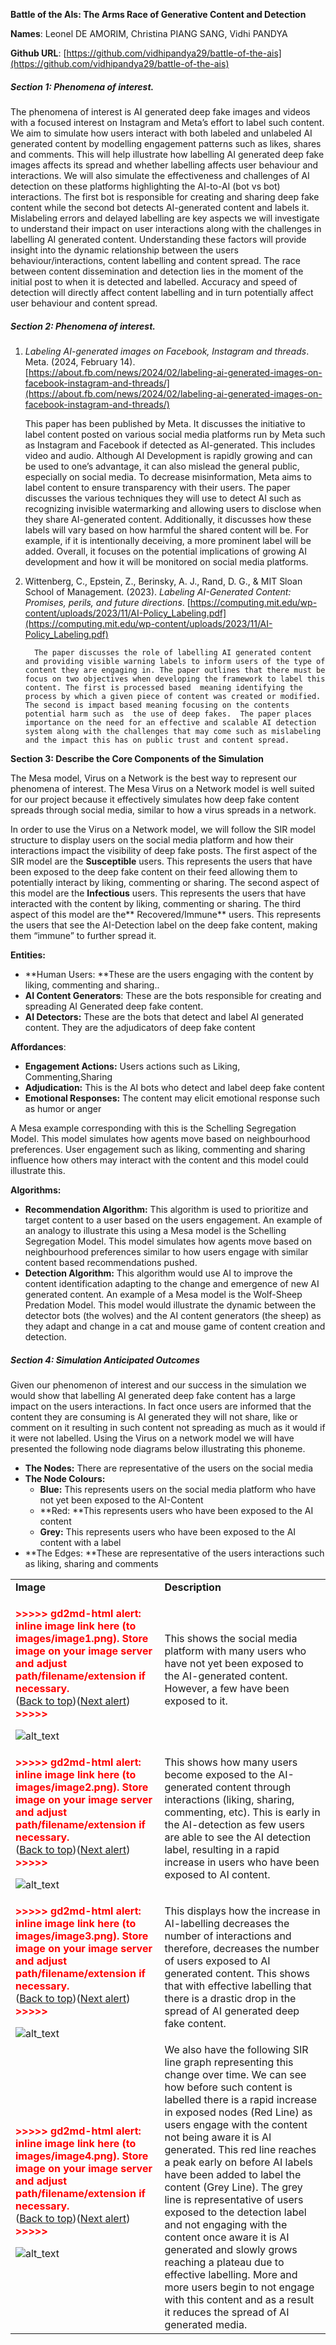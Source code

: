 **Battle of the AIs: The Arms Race of Generative Content and Detection**

**Names**: Leonel DE AMORIM, Christina PIANG SANG, Vidhi PANDYA

**Github URL**: [https://github.com/vidhipandya29/battle-of-the-ais](https://github.com/vidhipandya29/battle-of-the-ais) 


##### **Section 1: Phenomena of interest.**

The phenomena of interest is AI generated deep fake images and videos with a focused interest on Instagram and Meta’s  effort to label such content. We aim to simulate how users interact with both labeled and unlabeled AI generated content by modelling engagement patterns such as likes, shares and comments. This will help illustrate how labelling AI generated deep fake images affects its spread and whether labelling affects user behaviour and interactions. We will also simulate the effectiveness and challenges of  AI detection on these platforms highlighting the AI-to-AI (bot vs bot) interactions. The first bot is responsible for creating and sharing deep fake content while the second bot detects AI-generated content and labels it. Mislabeling errors and delayed labelling are key aspects we will investigate to understand their impact on user interactions along with the challenges in labelling AI generated content. Understanding these factors will provide insight into the dynamic relationship between the users behaviour/interactions, content labelling and content spread. The race between content dissemination and detection lies in the moment of the initial post to when it is detected and labelled. Accuracy and speed of detection will directly affect content labelling and in turn potentially affect user behaviour and content spread. 


##### **Section 2: Phenomena of interest.**



1. *Labeling AI-generated images on Facebook, Instagram and threads*. Meta. (2024, February 14). [https://about.fb.com/news/2024/02/labeling-ai-generated-images-on-facebook-instagram-and-threads/](https://about.fb.com/news/2024/02/labeling-ai-generated-images-on-facebook-instagram-and-threads/) 

    This paper has been published by Meta. It discusses the initiative to label content posted on various social media platforms run by Meta such as Instagram and Facebook if detected as AI-generated. This includes video and audio. Although AI Development is rapidly growing and can be used to one’s advantage, it can also mislead the general public, especially on social media. To decrease misinformation, Meta aims to label content to ensure transparency with their users. The paper discusses the various techniques they will use to detect AI such as recognizing invisible watermarking and allowing users to disclose when they share AI-generated content. Additionally, it discusses how these labels will vary based on how harmful the shared content will be. For example, if it is intentionally deceiving, a more prominent label will be added. Overall, it focuses on the potential implications of growing AI development and how it will be monitored on social media platforms.

2. Wittenberg, C., Epstein, Z., Berinsky, A. J., Rand, D. G., & MIT Sloan School of Management. (2023). *Labeling AI-Generated Content: Promises, perils, and future directions*. [https://computing.mit.edu/wp-content/uploads/2023/11/AI-Policy_Labeling.pdf](https://computing.mit.edu/wp-content/uploads/2023/11/AI-Policy_Labeling.pdf) 

         The paper discusses the role of labelling AI generated content and providing visible warning labels to inform users of the type of content they are engaging in. The paper outlines that there must be focus on two objectives when developing the framework to label this content. The first is processed based  meaning identifying the process by which a given piece of content was created or modified. The second is impact based meaning focusing on the contents potential harm such as  the use of deep fakes.  The paper places importance on the need for an effective and scalable AI detection  system along with the challenges that may come such as mislabeling and the impact this has on public trust and content spread.


**Section 3: Describe the Core Components of the Simulation**

The Mesa model, Virus on a Network is the best way to represent our phenomena of interest. The Mesa Virus on a Network model is well suited for our project because it effectively simulates how deep fake content spreads through social media, similar to how a virus spreads in a network.

 

In order to use the Virus on a Network model, we will follow the SIR model structure to display users on the social media platform and how their interactions impact the visibility of deep fake posts. The first aspect of the SIR model are the **Susceptible** users. This represents the users that have been exposed to the deep fake content on their feed allowing them to potentially interact by liking, commenting or sharing. The second aspect of this model are the **Infectious** users. This represents the users that have interacted with the content by liking, commenting or sharing. The third aspect of this model are the** Recovered/Immune** users. This represents the users that see the AI-Detection label on the deep fake content, making them “immune” to further spread it.

**Entities:**
* **Human Users: **These are the users engaging with the content by liking, commenting    and sharing..
* **AI Content Generators**: These are the bots responsible for creating and spreading AI Generated deep fake content.          
* **AI Detectors:** These are the bots that detect and label AI generated content. They are the  adjudicators of deep fake content

**Affordances**:
* **Engagement Actions:**  Users actions such as Liking, Commenting,Sharing 
* **Adjudication:** This is the AI bots who detect and label deep fake content 
* **Emotional Responses:** The content may elicit emotional response such as humor or  anger 

A Mesa example corresponding with this is the Schelling Segregation Model. This model simulates how agents move based on neighbourhood preferences. User engagement such as liking, commenting and sharing influence how others may interact with the content and this model could illustrate this.


**Algorithms:**
* **Recommendation Algorithm:**  This algorithm is used to prioritize and target content to a user based on the users engagement. An example of an analogy to illustrate this using a Mesa model is the Schelling Segregation Model. This model simulates how agents move based on neighbourhood preferences similar to how users engage with similar content based recommendations pushed. 
* **Detection Algorithm:** This algorithm would use AI to improve the content identification adapting to the change and emergence of new AI generated content. An example of a Mesa model is the Wolf-Sheep Predation Model. This model would illustrate the dynamic between the detector bots (the wolves) and the AI content generators (the sheep) as they adapt and change in a cat and mouse game of content creation and detection.


##### **Section 4: Simulation Anticipated Outcomes**

Given our phenomenon of interest and our success in the simulation we would show that labelling AI generated deep fake content has a large impact on the users interactions. In fact once users are informed that the content they are consuming is AI generated they will not share, like or comment on it resulting in such content not spreading as much as it would if it were not labelled. Using the Virus on a network model we will have presented the following node diagrams below illustrating this phoneme.



* **The Nodes:** There are representative of the users on the social media
* **The Node Colours:**
    * **Blue:** This represents users on the social media platform who have not yet been exposed to the AI-Content
    * **Red: **This represents users who have been exposed to the AI content
    * **Grey:** This represents users who have been exposed to the AI content with a label
* **The Edges: **These are representative of the users interactions such as liking, sharing and comments

<table>
  <tr>
   <td>
<strong>Image</strong>
   </td>
   <td><strong>Description</strong>
   </td>
  </tr>
  <tr>
   <td>

<p id="gdcalert1" ><span style="color: red; font-weight: bold">>>>>>  gd2md-html alert: inline image link here (to images/image1.png). Store image on your image server and adjust path/filename/extension if necessary. </span><br>(<a href="#">Back to top</a>)(<a href="#gdcalert2">Next alert</a>)<br><span style="color: red; font-weight: bold">>>>>> </span></p>


<img src="images/image1.png" width="" alt="alt_text" title="image_tooltip">

   </td>
   <td>This shows the social media platform with many users who have not yet been exposed to the AI-generated content. However, a few have been exposed to it.
   </td>
  </tr>
  <tr>
   <td>

<p id="gdcalert2" ><span style="color: red; font-weight: bold">>>>>>  gd2md-html alert: inline image link here (to images/image2.png). Store image on your image server and adjust path/filename/extension if necessary. </span><br>(<a href="#">Back to top</a>)(<a href="#gdcalert3">Next alert</a>)<br><span style="color: red; font-weight: bold">>>>>> </span></p>


<img src="images/image2.png" width="" alt="alt_text" title="image_tooltip">

   </td>
   <td>This shows how many users become exposed to the AI-generated content through interactions (liking, sharing, commenting, etc). This is early in the AI-detection as few users are able to see the AI detection label, resulting in a rapid increase in users who have been exposed to AI content. 
   </td>
  </tr>
  <tr>
   <td>

<p id="gdcalert3" ><span style="color: red; font-weight: bold">>>>>>  gd2md-html alert: inline image link here (to images/image3.png). Store image on your image server and adjust path/filename/extension if necessary. </span><br>(<a href="#">Back to top</a>)(<a href="#gdcalert4">Next alert</a>)<br><span style="color: red; font-weight: bold">>>>>> </span></p>


<img src="images/image3.png" width="" alt="alt_text" title="image_tooltip">

   </td>
   <td>This displays how the increase in AI-labelling decreases the number of interactions and therefore, decreases the number of users exposed to AI generated content. This shows that with effective labelling that there is a drastic drop in the spread of AI generated deep fake content.
   </td>
  </tr>
  <tr>
   <td>

<p id="gdcalert4" ><span style="color: red; font-weight: bold">>>>>>  gd2md-html alert: inline image link here (to images/image4.png). Store image on your image server and adjust path/filename/extension if necessary. </span><br>(<a href="#">Back to top</a>)(<a href="#gdcalert5">Next alert</a>)<br><span style="color: red; font-weight: bold">>>>>> </span></p>


<img src="images/image4.png" width="" alt="alt_text" title="image_tooltip">

   </td>
   <td>We also have the following SIR line graph representing this change over time. We can see how before such content is labelled there is a rapid increase in exposed nodes (Red Line) as users engage with the content not being aware it is AI generated. This red line reaches a peak early on before AI labels have been added to label the content (Grey Line). The grey line is representative of users exposed to the detection label and not engaging with the content once aware it is AI generated and slowly grows reaching a plateau due to effective labelling. More and more users begin to not engage with this content and as a result it reduces the spread of AI generated media.  
   </td>
  </tr>
</table>

